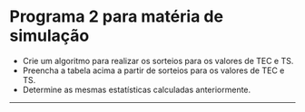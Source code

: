 Programa 2 para matéria de simulação
===============================================

- Crie um algoritmo para realizar os sorteios para os valores de TEC e TS.
- Preencha a tabela acima a partir de sorteios para os valores de TEC e TS.
- Determine as mesmas estatísticas calculadas anteriormente.

--------------------
 ![]()
